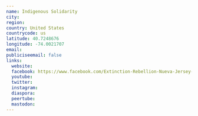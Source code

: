 ```yaml
---
name: Indigenous Solidarity
city:
region:
country: United States
countrycode: us
latitude: 40.7248676
longitude: -74.0021707
email:
publiciseemail: false
links:
  website:
  facebook: https://www.facebook.com/Extinction-Rebellion-Nueva-Jersey-2476830242600269/
  youtube:
  twitter:
  instagram:
  diaspora:
  peertube:
  mastodon:
---
```

